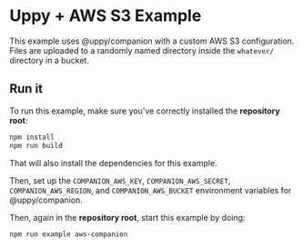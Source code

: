 # Uppy + AWS S3 Example

This example uses @uppy/companion with a custom AWS S3 configuration.
Files are uploaded to a randomly named directory inside the `whatever/` directory in a bucket.

## Run it

To run this example, make sure you've correctly installed the **repository root**:

```bash
npm install
npm run build
```

That will also install the dependencies for this example.

Then, set up the `COMPANION_AWS_KEY`, `COMPANION_AWS_SECRET`, `COMPANION_AWS_REGION`, and `COMPANION_AWS_BUCKET` environment variables for @uppy/companion.

Then, again in the **repository root**, start this example by doing:

```bash
npm run example aws-companion
```
